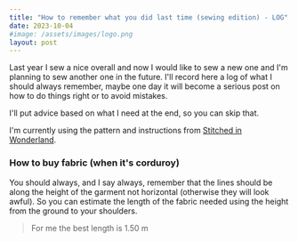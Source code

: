 ```yaml
---
title: "How to remember what you did last time (sewing edition) - LOG"
date: 2023-10-04
#image: /assets/images/logo.png
layout: post
---
```


Last year I sew a nice overall and now I would like to sew a new one 
and I'm planning to sew another one in the future. 
I'll record here a log of what I should always remember, maybe one day it will become a serious post on how to do things right or to avoid mistakes. 

I'll put advice based on what I need at the end, so you can skip that.

I'm currently using the pattern and instructions from [Stitched in Wonderland](https://stitchedinwonderland.com/product/the-lazy-day-dungas/).

### How to buy fabric (when it's corduroy)

You should always, and I say always, remember that the lines should be along the height of the garment not horizontal (otherwise they will look awful). So you can estimate the length of the fabric needed using the height from the ground to your shoulders.

<!--***-->

> For me the best length is 1.50 m
